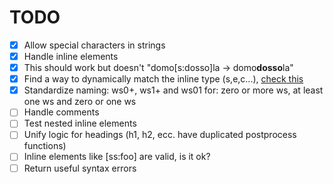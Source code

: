 # TODO
- [x] Allow special characters in strings
- [x] Handle inline elements
- [x] This should work but doesn't "domo[s:dosso]la -> domo<strong>dosso</strong>la"
- [x] Find a way to dynamically match the inline type (s,e,c...), [check this](https://stackoverflow.com/questions/3101366/regex-to-match-all-permutations-of-1-2-3-4-without-repetition)
- [x] Standardize naming: ws0+, ws1+ and ws01 for: zero or more ws, at least one ws and zero or one ws
- [ ] Handle comments
- [ ] Test nested inline elements
- [ ] Unify logic for headings (h1, h2, ecc. have duplicated postprocess functions)
- [ ] Inline elements like [ss:foo] are valid, is it ok?
- [ ] Return useful syntax errors